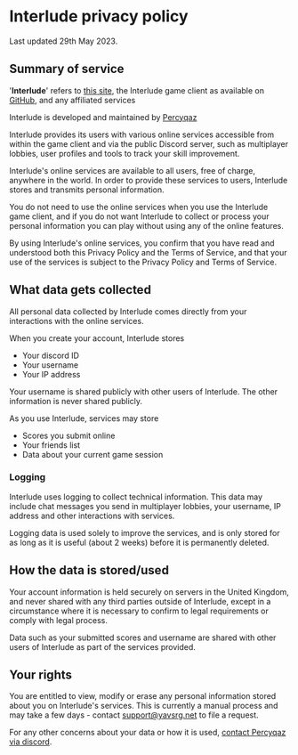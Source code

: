 # Interlude privacy policy
Last updated 29th May 2023.

## Summary of service

'**Interlude**' refers to [this site](https://yavsrg.net), the Interlude game client as available on [GitHub](https://github.com/YAVSRG/Interlude), and any affiliated services

Interlude is developed and maintained by [Percyqaz](https://github.com/percyqaz)

Interlude provides its users with various online services accessible from within the game client and via the public Discord server, such as multiplayer lobbies, user profiles and tools to track your skill improvement.

Interlude's online services are available to all users, free of charge, anywhere in the world. 
In order to provide these services to users, Interlude stores and transmits personal information.

You do not need to use the online services when you use the Interlude game client, and if you do not want Interlude to collect or process your personal information you can play without using any of the online features.

By using Interlude's online services, you confirm that you have read and understood both this Privacy Policy and the Terms of Service, and that your use of the services is subject to the Privacy Policy and Terms of Service.

## What data gets collected

All personal data collected by Interlude comes directly from your interactions with the online services.

When you create your account, Interlude stores
- Your discord ID
- Your username
- Your IP address

Your username is shared publicly with other users of Interlude. The other information is never shared publicly.

As you use Interlude, services may store
- Scores you submit online
- Your friends list
- Data about your current game session

### Logging
Interlude uses logging to collect technical information. This data may include chat messages you send in multiplayer lobbies, your username, IP address and other interactions with services.

Logging data is used solely to improve the services, and is only stored for as long as it is useful (about 2 weeks) before it is permanently deleted.

## How the data is stored/used

Your account information is held securely on servers in the United Kingdom, and never shared with any third parties outside of Interlude, except in a circumstance where it is necessary to confirm to legal requirements or comply with legal process.

Data such as your submitted scores and username are shared with other users of Interlude as part of the services provided.

## Your rights

You are entitled to view, modify or erase any personal information stored about you on Interlude's services.
This is currently a manual process and may take a few days - contact [support@yavsrg.net](mailto://support@yavsrg.net) to file a request.

For any other concerns about your data or how it is used, [contact Percyqaz via discord](https://discord.gg/tA22tWR).